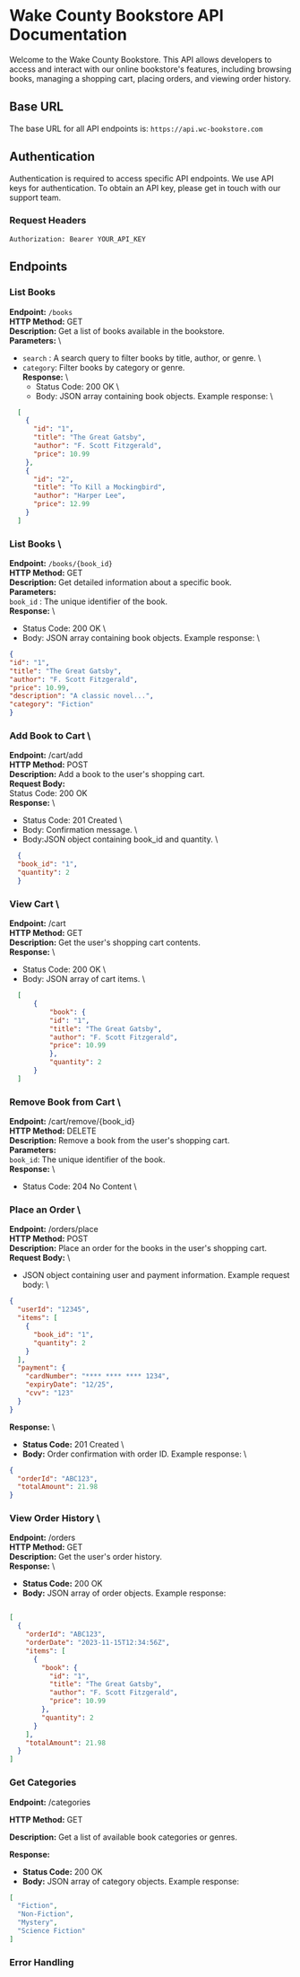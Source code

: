 #   Wake County Bookstore API Documentation

Welcome to the Wake County Bookstore. This API allows developers to access and interact with our online bookstore's features, including browsing books, managing a shopping cart, placing orders, and viewing order history.

## Base URL

The base URL for all API endpoints is: `https://api.wc-bookstore.com`

## Authentication

Authentication is required to access specific API endpoints. We use API keys for authentication. To obtain an API key, please get in touch with our support team.

### Request Headers

 `Authorization: Bearer YOUR_API_KEY`

## Endpoints

### List Books

 **Endpoint:** `/books` \
 **HTTP Method:** GET \
 **Description:** Get a list of books available in the bookstore. \
 **Parameters:** \
  - `search` : A search query to filter books by title, author, or genre. \
  - `category`: Filter books by category or genre. \
 **Response:** \
    - Status Code: 200 OK \
    - Body: JSON array containing book objects. Example response: \

```json
  [
    {
      "id": "1",
      "title": "The Great Gatsby",
      "author": "F. Scott Fitzgerald",
      "price": 10.99
    },
    {
      "id": "2",
      "title": "To Kill a Mockingbird",
      "author": "Harper Lee",
      "price": 12.99
    }
  ]
```
### List Books \

 **Endpoint:** `/books/{book_id}` \
 **HTTP Method:** GET \
 **Description:** Get detailed information about a specific book. \
 **Parameters:** \
   `book_id` : The unique identifier of the book. \
 **Response:** \
  - Status Code: 200 OK \
  - Body: JSON array containing book objects. Example response: \

  ```json
  {
  "id": "1",
  "title": "The Great Gatsby",
  "author": "F. Scott Fitzgerald",
  "price": 10.99,
  "description": "A classic novel...",
  "category": "Fiction"
  }
 ```

### Add Book to Cart \

 **Endpoint:** /cart/add \
 **HTTP Method:** POST \
 **Description:** Add a book to the user's shopping cart. \
 **Request Body:** \
 Status Code: 200 OK \
**Response:** \
  - Status Code: 201 Created \
  - Body: Confirmation message. \
  -  Body:JSON object containing book_id and quantity. \
  
```json
  {
  "book_id": "1",
  "quantity": 2
  }

```

### View Cart \
 **Endpoint:** /cart \
 **HTTP Method:** GET \
 **Description:** Get the user's shopping cart contents. \
  **Response:** \
  - Status Code: 200 OK \
  - Body: JSON array of cart items. \

  ```json
    [
        {
            "book": {
            "id": "1",
            "title": "The Great Gatsby",
            "author": "F. Scott Fitzgerald",
            "price": 10.99
            },
            "quantity": 2
        }
    ]
  ```

### Remove Book from Cart \
**Endpoint:** /cart/remove/{book_id} \
**HTTP Method:** DELETE \
**Description:** Remove a book from the user's shopping cart. \
**Parameters:** \
`book_id`: The unique identifier of the book. \
**Response:** \
  - Status Code: 204 No Content \

### Place an Order \
**Endpoint:** /orders/place \
**HTTP Method:** POST \
**Description:** Place an order for the books in the user's shopping cart. \
**Request Body:** \
- JSON object containing user and payment information. Example request body: \
  
```json 
{
  "userId": "12345",
  "items": [
    {
      "book_id": "1",
      "quantity": 2
    }
  ],
  "payment": {
    "cardNumber": "**** **** **** 1234",
    "expiryDate": "12/25",
    "cvv": "123"
  }
}

```
**Response:** \

- **Status Code:** 201 Created \
- **Body:** Order confirmation with order ID. Example response: \

```json 
{
  "orderId": "ABC123",
  "totalAmount": 21.98
}

```
### View Order History \
**Endpoint:** /orders \
**HTTP Method:** GET \
**Description:** Get the user's order history. \
**Response:** \
- **Status Code:** 200 OK
- **Body:** JSON array of order objects. Example response:
```json

[
  {
    "orderId": "ABC123",
    "orderDate": "2023-11-15T12:34:56Z",
    "items": [
      {
        "book": {
          "id": "1",
          "title": "The Great Gatsby",
          "author": "F. Scott Fitzgerald",
          "price": 10.99
        },
        "quantity": 2
      }
    ],
    "totalAmount": 21.98
  }
]
```

### Get Categories
**Endpoint:** /categories

**HTTP Method:** GET

**Description:** Get a list of available book categories or genres.

**Response:**

- **Status Code:** 200 OK
- **Body:** JSON array of category objects. Example response:
```json
[
  "Fiction",
  "Non-Fiction",
  "Mystery",
  "Science Fiction"
]
```

### Error Handling
